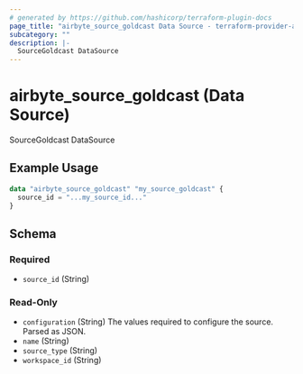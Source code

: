 ```yaml
---
# generated by https://github.com/hashicorp/terraform-plugin-docs
page_title: "airbyte_source_goldcast Data Source - terraform-provider-airbyte"
subcategory: ""
description: |-
  SourceGoldcast DataSource
---
```


# airbyte_source_goldcast (Data Source)

SourceGoldcast DataSource

## Example Usage

```terraform
data "airbyte_source_goldcast" "my_source_goldcast" {
  source_id = "...my_source_id..."
}
```

<!-- schema generated by tfplugindocs -->
## Schema

### Required

- `source_id` (String)

### Read-Only

- `configuration` (String) The values required to configure the source. Parsed as JSON.
- `name` (String)
- `source_type` (String)
- `workspace_id` (String)
